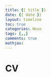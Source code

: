 ```yaml
---
title: {{ title }}
date: {{ date }}
layout: timeline
toc: true
categories: Hexo
tags: [,,]
comments: true
mathjax: 
---
```


# CV
